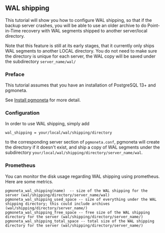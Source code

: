 ## WAL shipping

This tutorial will show you how to configure WAL shipping, so that if the backup server
crashes, you will be able to use an older archive to do Point-in-Time recovery with WAL segments shipped to another server/local directory.

Note that this feature is still at its early stages, that it currently only ships WAL segments to another LOCAL directory.
You do not need to make sure the directory is unique for each server, the WAL copy will be saved under the subdirectory `server_name/wal/`

### Preface

This tutorial assumes that you have an installation of PostgreSQL 13+ and pgmoneta.

See [Install pgmoneta](https://github.com/pgmoneta/pgmoneta/blob/main/doc/tutorial/01_install.md)
for more detail.

### Configuration

In order to use WAL shipping, simply add

```
wal_shipping = your/local/wal/shipping/directory
```

to the corresponding server section of `pgmoneta.conf`, pgmoneta will create the directory if it doesn't exist, 
and ship a copy of WAL segments under the subdirectory `your/local/wal/shipping/directory/server_name/wal`.

### Prometheus

You can monitor the disk usage regarding WAL shipping using prometheus. Here are some metrics.

```
pgmoneta_wal_shipping(name)  -- size of the WAL shipping for the server (wal/shipping/directory/server_name/wal)
pgmoneta_wal_shipping_used_space -- size of everything under the WAL shipping directory; this could include archives (wal/shipping/directory/server_name/)
pgmoneta_wal_shipping_free_space -- free size of the WAL shipping directory for the server (wal/shipping/directory/server_name/)
pgmoneta_wal_shipping_total_space -- total size of the WAL shipping directory for the server (wal/shipping/directory/server_name/)
```
